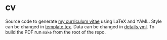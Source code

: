 # cv
Source code to generate [my curriculum vitae](https://github.com/machawk1/cv/raw/master/cv_matKelly.pdf) using LaTeX and YAML. Style can be changed in [template.tex](https://github.com/machawk1/cv/blob/master/template.tex). Data can be changed in [details.yml](https://github.com/machawk1/cv/blob/master/details.yml). To build the PDF run `make` from the root of the repo.
